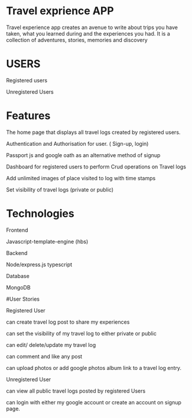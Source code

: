  # Travel exprience APP 

 Travel experience  app creates an avenue to write about trips you have taken, what you learned during and the experiences you had. It is a collection of adventures, stories, memories and discovery   

   

# USERS   

Registered users 

Unregistered Users 

  
  

# Features  

The home page that displays all travel logs created by registered users. 

Authentication and Authorisation  for user. ( Sign-up, login) 

Passport js and google oath as an alternative method of signup 

Dashboard for registered users to perform Crud operations on Travel logs 

Add unlimited images of place visited to log with time stamps 

Set visibility of  travel logs (private or public) 

  
  

# Technologies  

Frontend  

 Javascript-template-engine (hbs) 

  

Backend  

 Node/express.js  typescript 

 
 

Database  

MongoDB  
  

#User Stories  

 
Registered User 

 can create travel log post to share my experiences 

 can set the visibility of my travel log to either private or public 

 can edit/ delete/update  my travel log 

can comment and like any post 

 can upload photos or add google photos album link to a travel log  entry.  

 
 

Unregistered User 

 can view all public travel logs posted by registered Users 

 can login with either my google account or create an account on signup page.
